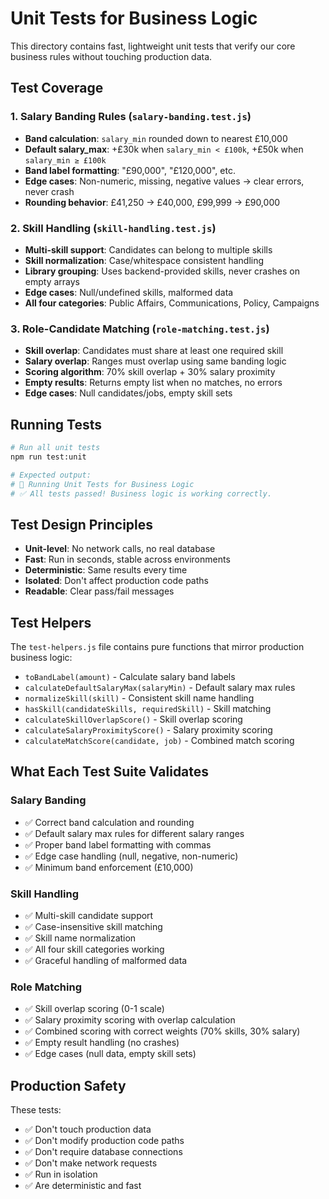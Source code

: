 # Unit Tests for Business Logic

This directory contains fast, lightweight unit tests that verify our core business rules without touching production data.

## Test Coverage

### 1. Salary Banding Rules (`salary-banding.test.js`)
- **Band calculation**: `salary_min` rounded down to nearest £10,000
- **Default salary_max**: +£30k when `salary_min < £100k`, +£50k when `salary_min ≥ £100k`
- **Band label formatting**: "£90,000", "£120,000", etc.
- **Edge cases**: Non-numeric, missing, negative values → clear errors, never crash
- **Rounding behavior**: £41,250 → £40,000, £99,999 → £90,000

### 2. Skill Handling (`skill-handling.test.js`)
- **Multi-skill support**: Candidates can belong to multiple skills
- **Skill normalization**: Case/whitespace consistent handling
- **Library grouping**: Uses backend-provided skills, never crashes on empty arrays
- **Edge cases**: Null/undefined skills, malformed data
- **All four categories**: Public Affairs, Communications, Policy, Campaigns

### 3. Role-Candidate Matching (`role-matching.test.js`)
- **Skill overlap**: Candidates must share at least one required skill
- **Salary overlap**: Ranges must overlap using same banding logic
- **Scoring algorithm**: 70% skill overlap + 30% salary proximity
- **Empty results**: Returns empty list when no matches, no errors
- **Edge cases**: Null candidates/jobs, empty skill sets

## Running Tests

```bash
# Run all unit tests
npm run test:unit

# Expected output:
# 🚀 Running Unit Tests for Business Logic
# ✅ All tests passed! Business logic is working correctly.
```

## Test Design Principles

- **Unit-level**: No network calls, no real database
- **Fast**: Run in seconds, stable across environments
- **Deterministic**: Same results every time
- **Isolated**: Don't affect production code paths
- **Readable**: Clear pass/fail messages

## Test Helpers

The `test-helpers.js` file contains pure functions that mirror production business logic:

- `toBandLabel(amount)` - Calculate salary band labels
- `calculateDefaultSalaryMax(salaryMin)` - Default salary max rules
- `normalizeSkill(skill)` - Consistent skill name handling
- `hasSkill(candidateSkills, requiredSkill)` - Skill matching
- `calculateSkillOverlapScore()` - Skill overlap scoring
- `calculateSalaryProximityScore()` - Salary proximity scoring
- `calculateMatchScore(candidate, job)` - Combined match scoring

## What Each Test Suite Validates

### Salary Banding
- ✅ Correct band calculation and rounding
- ✅ Default salary max rules for different salary ranges
- ✅ Proper band label formatting with commas
- ✅ Edge case handling (null, negative, non-numeric)
- ✅ Minimum band enforcement (£10,000)

### Skill Handling
- ✅ Multi-skill candidate support
- ✅ Case-insensitive skill matching
- ✅ Skill name normalization
- ✅ All four skill categories working
- ✅ Graceful handling of malformed data

### Role Matching
- ✅ Skill overlap scoring (0-1 scale)
- ✅ Salary proximity scoring with overlap calculation
- ✅ Combined scoring with correct weights (70% skills, 30% salary)
- ✅ Empty result handling (no crashes)
- ✅ Edge cases (null data, empty skill sets)

## Production Safety

These tests:
- ✅ Don't touch production data
- ✅ Don't modify production code paths
- ✅ Don't require database connections
- ✅ Don't make network requests
- ✅ Run in isolation
- ✅ Are deterministic and fast




